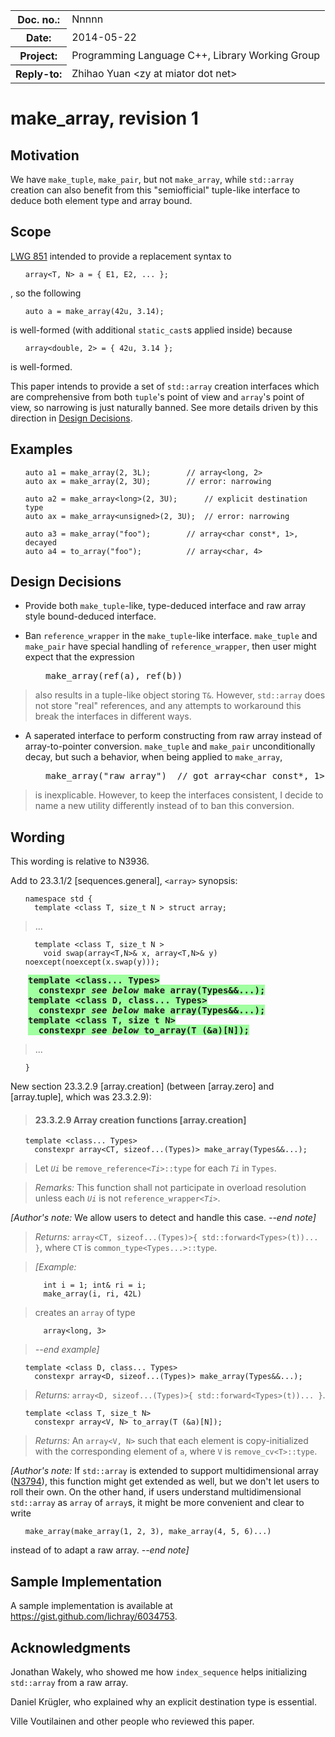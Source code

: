 <!-- maruku -o make_array.html make_array.md -->

<style type="text/css">
pre code { display: block; margin-left: 2em; }
div { display: block; margin-left: 2em; }
ins { text-decoration: none; font-weight: bold; background-color: #A0FFA0 }
del { text-decoration: line-through; background-color: #FFA0A0 }
</style>

<table><tbody>
<tr><th>Doc. no.:</th>	<td>Nnnnn</td></tr>
<tr><th>Date:</th>	<td>2014-05-22</td></tr>
<tr><th>Project:</th>	<td>Programming Language C++, Library Working Group</td></tr>
<tr><th>Reply-to:</th>	<td>Zhihao Yuan &lt;zy at miator dot net&gt;</td></tr>
</tbody></table>

# make_array, revision 1

## Motivation

We have `make_tuple`, `make_pair`, but not `make_array`, while `std::array`
creation can also benefit from this "semiofficial" tuple-like interface to
deduce both element type and array bound.

## Scope

[LWG 851](http://cplusplus.github.io/LWG/lwg-closed.html#851) intended
to provide a replacement syntax to

    array<T, N> a = { E1, E2, ... };

, so the following

    auto a = make_array(42u, 3.14);

is well-formed (with additional `static_cast`s applied inside) because

    array<double, 2> = { 42u, 3.14 };

is well-formed.

This paper intends to provide a set of `std::array` creation interfaces
which are
comprehensive from both `tuple`'s point of view and `array`'s point of
view, so narrowing is just naturally banned.  See more details
driven by this direction in [Design Decisions](#design_decisions).

## Examples

    auto a1 = make_array(2, 3L);        // array<long, 2>
    auto ax = make_array(2, 3U);        // error: narrowing

    auto a2 = make_array<long>(2, 3U);      // explicit destination type
    auto ax = make_array<unsigned>(2, 3U);  // error: narrowing

    auto a3 = make_array("foo");        // array<char const*, 1>, decayed
    auto a4 = to_array("foo");          // array<char, 4>

## Design Decisions

- Provide both `make_tuple`-like, type-deduced interface and raw array
  style bound-deduced interface.

- Ban `reference_wrapper` in the `make_tuple`-like interface.  `make_tuple`
  and `make_pair` have special handling
  of `reference_wrapper`, then user might expect that the expression

<div><div><tt>make_array(ref(a), ref(b))</tt></div></div>

> also results in a tuple-like object storing `T&`.  However, `std::array`
> does not store "real" references, and any attempts to workaround this
> break the interfaces in different ways.

- A saperated interface to perform constructing from raw array instead of
  array-to-pointer conversion.  `make_tuple` and `make_pair`
  unconditionally decay, but such a behavior, when being applied to
  `make_array`,

<div><div><tt>make_array("raw array")&nbsp;
// got array&lt;char const&#42;, 1&gt;</tt></div></div>

> is inexplicable.  However, to keep the interfaces consistent, I decide
> to name a new utility differently instead of to ban this conversion.

## Wording

This wording is relative to N3936.

Add to 23.3.1/2 &#91;sequences.general&#93;, `<array>` synopsis:

    namespace std {
      template <class T, size_t N > struct array;
> ...

      template <class T, size_t N >
        void swap(array<T,N>& x, array<T,N>& y) noexcept(noexcept(x.swap(y)));
<div><ins>
<tt>template &lt;class... Types&gt;</tt></br>
<tt>&nbsp;&nbsp;constexpr <i>see below</i> make_array(Types&amp;&amp;...);</tt></br>
<tt>template &lt;class D, class... Types&gt;</tt></br>
<tt>&nbsp;&nbsp;constexpr <i>see below</i> make_array(Types&amp;&amp;...);</tt></br>
<tt>template &lt;class T, size_t N&gt;</tt></br>
<tt>&nbsp;&nbsp;constexpr <i>see below</i> to_array(T (&amp;a)&#91;N&#93;);</tt></br>
</ins></div>

> ...

    }

New section 23.3.2.9 &#91;array.creation&#93; (between &#91;array.zero&#93;
and &#91;array.tuple&#93;, which was 23.3.2.9):

> #### 23.3.2.9 Array creation functions &#91;array.creation&#93;

    template <class... Types>
      constexpr array<CT, sizeof...(Types)> make_array(Types&&...);

> Let _`Ui`_ be `remove_reference<`_`Ti`_`>::type` for each _`Ti`_ in `Types`.

> *Remarks:* This function shall not participate in overload resolution
> unless each _`Ui`_ is not `reference_wrapper<`_`Ti`_`>`.

*\[Author's note:* We allow users to detect and handle this case.
*--end note\]*

> *Returns:* `array<CT, sizeof...(Types)>{ std::forward<Types>(t))... }`,
> where `CT` is `common_type<Types...>::type`.

> *\[Example:*

        int i = 1; int& ri = i;
        make_array(i, ri, 42L)

>  creates an `array` of type

        array<long, 3>

> *--end example\]*

    template <class D, class... Types>
      constexpr array<D, sizeof...(Types)> make_array(Types&&...);

> *Returns:* `array<D, sizeof...(Types)>{ std::forward<Types>(t))... }`.

    template <class T, size_t N>
      constexpr array<V, N> to_array(T (&a)[N]);

> *Returns:* An `array<V, N>` such that each element is copy-initialized
> with the corresponding element of `a`, where `V` is `remove_cv<T>::type`.

*\[Author's note:* If `std::array` is extended to support multidimensional
array
([N3794](http://www.open-std.org/JTC1/SC22/WG21/docs/papers/2013/n3794.html)),
this function might get extended as well, but we don't let users to roll
their own.  On the other hand, if users understand multidimensional
`std::array` as `array`
of `array`s, it might be more convenient and clear to write

    make_array(make_array(1, 2, 3), make_array(4, 5, 6)...)

instead of to adapt a raw array.
*--end note\]*

## Sample Implementation

A sample implementation is available at
<https://gist.github.com/lichray/6034753>.

## Acknowledgments

Jonathan Wakely, who showed me how `index_sequence` helps initializing
`std::array` from a raw array.

Daniel Krügler, who explained why an explicit destination type is essential.

Ville Voutilainen and other people who reviewed this paper.
